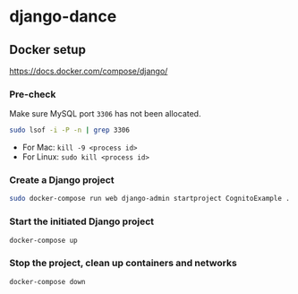 # django-dance

## Docker setup

https://docs.docker.com/compose/django/

### Pre-check

Make sure MySQL port `3306` has not been allocated.

```bash
sudo lsof -i -P -n | grep 3306
```

- For Mac: `kill -9 <process id>`
- For Linux: `sudo kill <process id>`

### Create a Django project

```bash
sudo docker-compose run web django-admin startproject CognitoExample .
```

### Start the initiated Django project

```bash
docker-compose up
```

### Stop the project, clean up containers and networks

```bash
docker-compose down
```